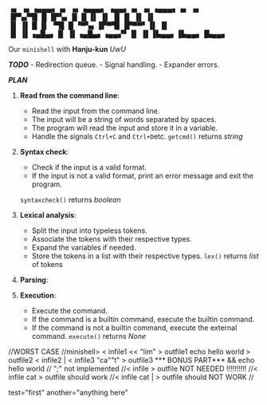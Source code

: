 ▗▖  ▗▖▗▄▄▄▖▗▖  ▗▖▗▄▄▄▖ ▗▄▄▖▗▖ ▗▖▗▄▄▄▖▗▖   ▗▖   
▐▛▚▞▜▌  █  ▐▛▚▖▐▌  █  ▐▌   ▐▌ ▐▌▐▌   ▐▌   ▐▌   
▐▌  ▐▌  █  ▐▌ ▝▜▌  █   ▝▀▚▖▐▛▀▜▌▐▛▀▀▘▐▌   ▐▌   
▐▌  ▐▌▗▄█▄▖▐▌  ▐▌▗▄█▄▖▗▄▄▞▘▐▌ ▐▌▐▙▄▄▖▐▙▄▄▖▐▙▄▄▖
                                               
Our `minishell` with **Hanju-kun** *UwU*

***TODO***
    - Redirection queue.
    - Signal handling.
    - Expander errors.

***PLAN***

1. **Read from the command line**:
    - Read the input from the command line.
    - The input will be a string of words separated by spaces.
    - The program will read the input and store it in a variable.
    - Handle the signals `Ctrl+C` and `Ctrl+D`etc.
    `getcmd()`
    returns *string*

2. **Syntax check**:
    - Check if the input is a valid format.
    - If the input is not a valid format, print an error message and exit the program.
    <!--- If the input is builtin, put builtin in the builtin list.-->
    `syntaxcheck()` 
    returns *boolean*

3. **Lexical analysis**:
    - Split the input into typeless tokens.
    - Associate the tokens with their respective types.
    - Expand the variables if needed.
    - Store the tokens in a list with their respective types.
    `lex()`
    returns *list* of tokens

4. **Parsing**:
    
5. **Execution**:
    - Execute the command.
    - If the command is a builtin command, execute the builtin command.
    - If the command is not a builtin command, execute the external command.
    `execute()`
    returns *None*

//WORST CASE
//minishell> < infile1 << "lim" > outfile1 echo hello world > outfile2 < infile2 | < infile3 "ca""t" > outfile3 *** BONUS PART***  && echo hello world
// ";" not implemented
//< infile > outfile NOT NEEDED !!!!!!!!!!
//< infile cat > outfile should work
//< infile cat | > outfile should NOT WORK
//

test="first"
another="anything here"
<!--[echo] [-n] ['$word'N$test"something] [else"] [$another] [|] [cat] // input line-->
<!--[echo] [-n] [$wordN$test"something] [else"] [$another] [|] [cat] // open single quote-->
<!--[echo] [-n] [$wordNfirst"something] [else"] [$another] [|] [cat] // expand variable-->
<!--[echo] [-n] [$wordNfirstsomething else] [$another] [|] [cat] // open double quote-->
<!--[echo] [-n] [$wordNfirstsomething] [else] [$another] [|] [cat] // split by space-->
<!--[echo] [-n] [$wordNfirstsomething] [else] [anything here] [|] [cat] // expand variable-->
<!--[echo] [-n] [$wordNfirstsomething] [else] [anything] [here] [|] [cat] // split by space-->
